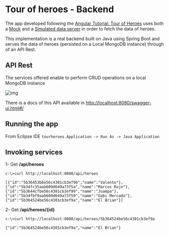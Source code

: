 # Tour of heroes - Backend

The app developed following the [Angular Tutorial: Tour of Heroes](https://angular.io/tutorial) uses both a [Mock](https://angular.io/tutorial/toh-pt2) and a [Simulated data server](https://angular.io/tutorial/toh-pt6) in order to fetch the data of heroes.

This implementation is a real backend built on Java using Spring Boot and serves the data of heroes (persisted on a Local MongoDB instance) through of an API Rest.
 

## API Rest
The services offered enable to perform CRUD operations on a local MongoDB instance

![img](https://i.imgur.com/eU0eM7q.png)

There is a docs of this API available in [http://localhost:8080/swagger-ui.html#/](http://localhost:8080/swagger-ui.html#/)


## Running the app
From Eclipse IDE `tourheroes.Application -> Run As -> Java Application`

## Invoking services

1- Get __/api/heroes__

```
c:\>curl http://localhost:8080/api/heroes 

[{"id":"5b36453bbe56c4301cb3ef9b","name":"Valento"},{"id":"5b34fc35aab609d649a73f5a","name":"Marcos Rojo"},{"id":"5b3644cfbe56c4301cb3ef99","name":"Juampa"},{"id":"5b34fbf9aab609d649a73f59","name":"Gabi Mercado"},{"id":"5b364524be56c4301cb3ef9a","name":"El Brian"}]
```

2- Get __/api/heroes/{id}__

```
c:\>curl http://localhost:8080/api/heroes/5b364524be56c4301cb3ef9a

{"id":"5b364524be56c4301cb3ef9a","name":"El Brian"}
```